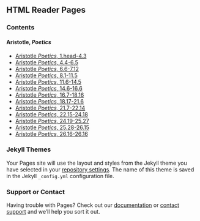 ## HTML Reader Pages

### Contents

#### Aristotle, *Poetics*

- [Aristotle *Poetics*, 1.head-4.3](Aristotle/Aristotle_Poetics0.html)
- [Aristotle *Poetics*, 4.4-6.5](Aristotle/Aristotle_Poetics1.html)
- [Aristotle *Poetics*, 6.6-7.12](Aristotle/Aristotle_Poetics2.html)
- [Aristotle *Poetics*, 8.1-11.5](Aristotle/Aristotle_Poetics3.html)
- [Aristotle *Poetics*, 11.6-14.5](Aristotle/Aristotle_Poetics4.html)
- [Aristotle *Poetics*, 14.6-16.6](Aristotle/Aristotle_Poetics5.html)
- [Aristotle *Poetics*, 16.7-18.16](Aristotle/Aristotle_Poetics6.html)
- [Aristotle *Poetics*, 18.17-21.6](Aristotle/Aristotle_Poetics7.html)
- [Aristotle *Poetics*, 21.7-22.14](Aristotle/Aristotle_Poetics8.html)
- [Aristotle *Poetics*, 22.15-24.18](Aristotle/Aristotle_Poetics9.html)
- [Aristotle *Poetics*, 24.19-25.27](Aristotle/Aristotle_Poetics10.html)
- [Aristotle *Poetics*, 25.28-26.15](Aristotle/Aristotle_Poetics11.html)
- [Aristotle *Poetics*, 26.16-26.16](Aristotle/Aristotle_Poetics12.html)


### Jekyll Themes

Your Pages site will use the layout and styles from the Jekyll theme you have selected in your [repository settings](https://github.com/Furman-University-Editions/Readers/settings). The name of this theme is saved in the Jekyll `_config.yml` configuration file.

### Support or Contact

Having trouble with Pages? Check out our [documentation](https://help.github.com/categories/github-pages-basics/) or [contact support](https://github.com/contact) and we’ll help you sort it out.
